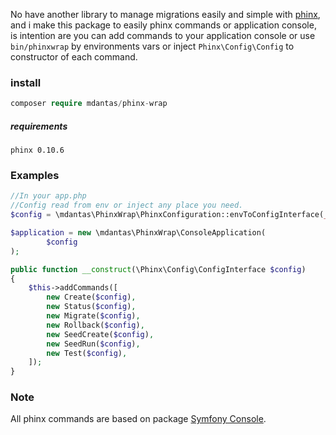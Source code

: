 No have another library to manage migrations easily and simple with [phinx](https://phinx.org/), and i make this package to easily phinx commands or application console, is intention are you can add commands to your application console or use ````bin/phinxwrap```` by environments vars or inject ``Phinx\Config\Config`` to constructor of each command.
### install
`````php
composer require mdantas/phinx-wrap
`````
##### requirements
``phinx 0.10.6``

### Examples
````php
//In your app.php
//Config read from env or inject any place you need.
$config = \mdantas\PhinxWrap\PhinxConfiguration::envToConfigInterface(__DIR__.'/../')

$application = new \mdantas\PhinxWrap\ConsoleApplication(
        $config
);
````

````php
public function __construct(\Phinx\Config\ConfigInterface $config)
{
    $this->addCommands([
        new Create($config),
        new Status($config),
        new Migrate($config),
        new Rollback($config),
        new SeedCreate($config),
        new SeedRun($config),
        new Test($config),
    ]);
}
````

### Note
All phinx commands are based on package [Symfony Console](https://packagist.org/packages/symfony/console).
